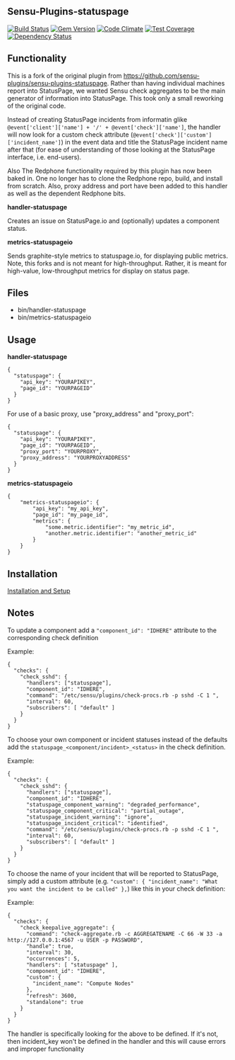 ## Sensu-Plugins-statuspage

[![Build Status](https://travis-ci.org/sensu-plugins/sensu-plugins-statuspage.svg?branch=master)](https://travis-ci.org/sensu-plugins/sensu-plugins-statuspage)
[![Gem Version](https://badge.fury.io/rb/sensu-plugins-statuspage.svg)](http://badge.fury.io/rb/sensu-plugins-statuspage)
[![Code Climate](https://codeclimate.com/github/sensu-plugins/sensu-plugins-statuspage/badges/gpa.svg)](https://codeclimate.com/github/sensu-plugins/sensu-plugins-statuspage)
[![Test Coverage](https://codeclimate.com/github/sensu-plugins/sensu-plugins-statuspage/badges/coverage.svg)](https://codeclimate.com/github/sensu-plugins/sensu-plugins-statuspage)
[![Dependency Status](https://gemnasium.com/sensu-plugins/sensu-plugins-statuspage.svg)](https://gemnasium.com/sensu-plugins/sensu-plugins-statuspage)

## Functionality

This is a fork of the original plugin from https://github.com/sensu-plugins/sensu-plugins-statuspage. Rather than having individual machines report into StatusPage, we wanted Sensu check aggregates to be the main generator of information into StatusPage. This took only a small reworking of the original code. 

Instead of creating StatusPage incidents from informatin glike `@event['client']['name'] + '/' + @event['check']['name']`, the handler will now look for a custom check attribute (`@event['check']['custom']['incident_name']`) in the event data and title the StatusPage incident name after that (for ease of understanding of those looking at the StatusPage interface, i.e. end-users).

Also The Redphone functionality required by this plugin has now been baked in. One no longer has to clone the Redphone repo, build, and install from scratch. Also, proxy address and port have been added to this handler as well as the dependent Redphone bits.

**handler-statuspage**

Creates an issue on StatusPage.io and (optionally) updates a component status.

**metrics-statuspageio**

Sends graphite-style metrics to statuspage.io, for displaying public metrics.  Note, this forks and is not meant for high-throughput.  Rather, it is meant for high-value, low-throughput metrics for display on status page.

## Files
 * bin/handler-statuspage
 * bin/metrics-statuspageio

## Usage

**handler-statuspage**
```
{
  "statuspage": {
    "api_key": "YOURAPIKEY",
    "page_id": "YOURPAGEID"
  }
}
```

For use of a basic proxy, use "proxy_address" and "proxy_port":
```
{
  "statuspage": {
    "api_key": "YOURAPIKEY",
    "page_id": "YOURPAGEID",
    "proxy_port": "YOURPROXY",
    "proxy_address": "YOURPROXYADDRESS"
  }
}
```

**metrics-statuspageio**
```
{
    "metrics-statuspageio": {
        "api_key": "my_api_key",
        "page_id": "my_page_id",
        "metrics": {
            "some.metric.identifier": "my_metric_id",
            "another.metric.identifier": "another_metric_id"
        }
    }
}
```
## Installation

[Installation and Setup](http://sensu-plugins.io/docs/installation_instructions.html)

## Notes

To update a component add a `"component_id": "IDHERE"` attribute to the corresponding check definition

Example:
```
{
  "checks": {
    "check_sshd": {
      "handlers": ["statuspage"],
      "component_id": "IDHERE",
      "command": "/etc/sensu/plugins/check-procs.rb -p sshd -C 1 ",
      "interval": 60,
      "subscribers": [ "default" ]
    }
  }
}
```

To choose your own component or incident statuses instead of the defaults add the `statuspage_<component/incident>_<status>` in the check definition.

Example:
```
{
  "checks": {
    "check_sshd": {
      "handlers": ["statuspage"],
      "component_id": "IDHERE",
      "statuspage_component_warning": "degraded_performance",
      "statuspage_component_critical": "partial_outage",
      "statuspage_incident_warning": "ignore",
      "statuspage_incident_critical": "identified",
      "command": "/etc/sensu/plugins/check-procs.rb -p sshd -C 1 ",
      "interval": 60,
      "subscribers": [ "default" ]
    }
  }
}
```

To choose the name of your incident that will be reported to StatusPage, simply add a custom attribute (e.g. `"custom": { "incident_name": "What you want the incident to be called" },`) like this in your check definition:

Example:
```
{
  "checks": {
    "check_keepalive_aggregate": {
      "command": "check-aggregate.rb -c AGGREGATENAME -C 66 -W 33 -a http://127.0.0.1:4567 -u USER -p PASSWORD",
      "handle": true,
      "interval": 30,
      "occurrences": 5,
      "handlers": [ "statuspage" ],
      "component_id": "IDHERE",
      "custom": {
        "incident_name": "Compute Nodes"
      },
      "refresh": 3600,
      "standalone": true
    }
  }
}   
```

The handler is specifically looking for the above to be defined. If it's not, then incident_key won't be defined in the handler and this will cause errors and improper functionality
